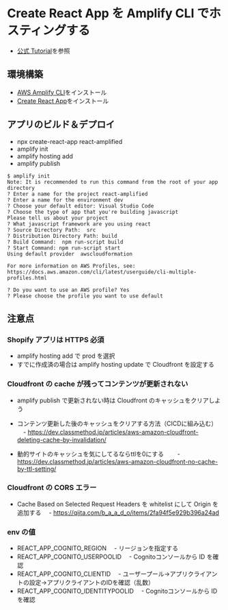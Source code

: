 # Create React App を Amplify CLI でホスティングする
- [公式 Tutorial](https://docs.amplify.aws/start/q/integration/react)を参照

## 環境構築
- [AWS Amplify CLI](https://www.npmjs.com/package/@aws-amplify/cli)をインストール
- [Create React App](https://reactjs.org/docs/create-a-new-react-app.html)をインストール

## アプリのビルド＆デプロイ
- npx create-react-app react-amplified
- amplify init
- amplify hosting add
- amplify publish


```
$ amplify init
Note: It is recommended to run this command from the root of your app directory
? Enter a name for the project react-amplified
? Enter a name for the environment dev
? Choose your default editor: Visual Studio Code
? Choose the type of app that you're building javascript
Please tell us about your project
? What javascript framework are you using react
? Source Directory Path:  src
? Distribution Directory Path: build
? Build Command:  npm run-script build
? Start Command: npm run-script start
Using default provider  awscloudformation

For more information on AWS Profiles, see:
https://docs.aws.amazon.com/cli/latest/userguide/cli-multiple-profiles.html

? Do you want to use an AWS profile? Yes
? Please choose the profile you want to use default
```

## 注意点
### Shopify アプリは HTTPS 必須
- amplify hosting add で prod を選択
- すでに作成済の場合は amplify hosting update で Cloudfront を設定する

### Cloudfront の cache が残ってコンテンツが更新されない
- amplify publish で更新されない時は Cloudfront のキャッシュをクリアしよう

- コンテンツ更新した後のキャッシュをクリアする方法（CICDに組み込む）
　- https://dev.classmethod.jp/articles/aws-amazon-cloudfront-deleting-cache-by-invalidation/
- 動的サイトのキャッシュを気にしてるならttlを0にする
　　- https://dev.classmethod.jp/articles/aws-amazon-cloudfront-no-cache-by-ttl-setting/

### Cloudfront の CORS エラー
- Cache Based on Selected Request Headers を whitelist にして Origin を追加する
　- https://qiita.com/b_a_a_d_o/items/2fa94f5e929b396a24ad

### env の値
- REACT_APP_COGNITO_REGION
　- リージョンを指定する
- REACT_APP_COGNITO_USERPOOLID
　- Cognitoコンソールから ID を確認
- REACT_APP_COGNITO_CLIENTID
　- ユーザープール→アプリクライアントの設定→アプリクライアントのIDを確認（乱数）
- REACT_APP_COGNITO_IDENTITYPOOLID
　- Cognitoコンソールから ID を確認